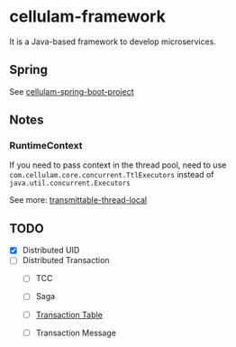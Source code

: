 # cellulam-framework
It is a Java-based framework to develop microservices.

## Spring
See [cellulam-spring-boot-project](https://github.com/lilineric/cellulam-spring-boot-project)

## Notes
### RuntimeContext
If you need to pass context in the thread pool, need to use `com.cellulam.core.concurrent.TtlExecutors` instead of `java.util.concurrent.Executors`

See more: [transmittable-thread-local](https://github.com/alibaba/transmittable-thread-local)

## TODO
- [x] Distributed UID
- [ ] Distributed Transaction
    - [ ] TCC
    - [ ] Saga
    - [ ] [Transaction Table](https://github.com/lilineric/trans-msg-db)
    - [ ] Transaction Message

